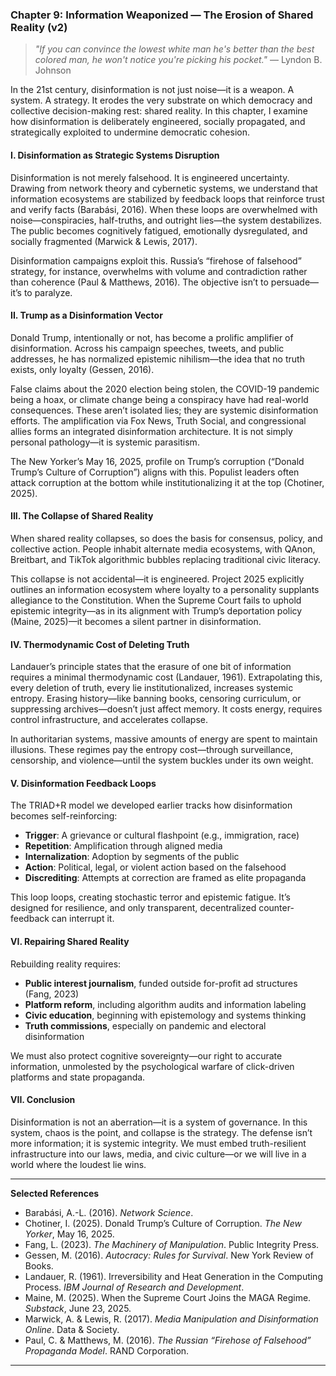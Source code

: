 ### Chapter 9: Information Weaponized — The Erosion of Shared Reality (v2)

> *"If you can convince the lowest white man he's better than the best colored man, he won't notice you're picking his pocket."* — Lyndon B. Johnson

In the 21st century, disinformation is not just noise—it is a weapon. A system. A strategy. It erodes the very substrate on which democracy and collective decision-making rest: shared reality. In this chapter, I examine how disinformation is deliberately engineered, socially propagated, and strategically exploited to undermine democratic cohesion.

#### I. Disinformation as Strategic Systems Disruption
Disinformation is not merely falsehood. It is engineered uncertainty. Drawing from network theory and cybernetic systems, we understand that information ecosystems are stabilized by feedback loops that reinforce trust and verify facts (Barabási, 2016). When these loops are overwhelmed with noise—conspiracies, half-truths, and outright lies—the system destabilizes. The public becomes cognitively fatigued, emotionally dysregulated, and socially fragmented (Marwick & Lewis, 2017).

Disinformation campaigns exploit this. Russia’s “firehose of falsehood” strategy, for instance, overwhelms with volume and contradiction rather than coherence (Paul & Matthews, 2016). The objective isn’t to persuade—it’s to paralyze.

#### II. Trump as a Disinformation Vector
Donald Trump, intentionally or not, has become a prolific amplifier of disinformation. Across his campaign speeches, tweets, and public addresses, he has normalized epistemic nihilism—the idea that no truth exists, only loyalty (Gessen, 2016).

False claims about the 2020 election being stolen, the COVID-19 pandemic being a hoax, or climate change being a conspiracy have had real-world consequences. These aren’t isolated lies; they are systemic disinformation efforts. The amplification via Fox News, Truth Social, and congressional allies forms an integrated disinformation architecture. It is not simply personal pathology—it is systemic parasitism.

The New Yorker’s May 16, 2025, profile on Trump’s corruption (“Donald Trump’s Culture of Corruption”) aligns with this. Populist leaders often attack corruption at the bottom while institutionalizing it at the top (Chotiner, 2025).

#### III. The Collapse of Shared Reality
When shared reality collapses, so does the basis for consensus, policy, and collective action. People inhabit alternate media ecosystems, with QAnon, Breitbart, and TikTok algorithmic bubbles replacing traditional civic literacy.

This collapse is not accidental—it is engineered. Project 2025 explicitly outlines an information ecosystem where loyalty to a personality supplants allegiance to the Constitution. When the Supreme Court fails to uphold epistemic integrity—as in its alignment with Trump’s deportation policy (Maine, 2025)—it becomes a silent partner in disinformation.

#### IV. Thermodynamic Cost of Deleting Truth
Landauer’s principle states that the erasure of one bit of information requires a minimal thermodynamic cost (Landauer, 1961). Extrapolating this, every deletion of truth, every lie institutionalized, increases systemic entropy. Erasing history—like banning books, censoring curriculum, or suppressing archives—doesn’t just affect memory. It costs energy, requires control infrastructure, and accelerates collapse.

In authoritarian systems, massive amounts of energy are spent to maintain illusions. These regimes pay the entropy cost—through surveillance, censorship, and violence—until the system buckles under its own weight.

#### V. Disinformation Feedback Loops
The TRIAD+R model we developed earlier tracks how disinformation becomes self-reinforcing:

- **Trigger**: A grievance or cultural flashpoint (e.g., immigration, race)
- **Repetition**: Amplification through aligned media
- **Internalization**: Adoption by segments of the public
- **Action**: Political, legal, or violent action based on the falsehood
- **Discrediting**: Attempts at correction are framed as elite propaganda

This loop loops, creating stochastic terror and epistemic fatigue. It’s designed for resilience, and only transparent, decentralized counter-feedback can interrupt it.

#### VI. Repairing Shared Reality
Rebuilding reality requires:
- **Public interest journalism**, funded outside for-profit ad structures (Fang, 2023)
- **Platform reform**, including algorithm audits and information labeling
- **Civic education**, beginning with epistemology and systems thinking
- **Truth commissions**, especially on pandemic and electoral disinformation

We must also protect cognitive sovereignty—our right to accurate information, unmolested by the psychological warfare of click-driven platforms and state propaganda.

#### VII. Conclusion
Disinformation is not an aberration—it is a system of governance. In this system, chaos is the point, and collapse is the strategy. The defense isn’t more information; it is systemic integrity. We must embed truth-resilient infrastructure into our laws, media, and civic culture—or we will live in a world where the loudest lie wins.

---

**Selected References**
- Barabási, A.-L. (2016). *Network Science*.
- Chotiner, I. (2025). Donald Trump’s Culture of Corruption. *The New Yorker*, May 16, 2025.
- Fang, L. (2023). *The Machinery of Manipulation*. Public Integrity Press.
- Gessen, M. (2016). *Autocracy: Rules for Survival*. New York Review of Books.
- Landauer, R. (1961). Irreversibility and Heat Generation in the Computing Process. *IBM Journal of Research and Development*.
- Maine, M. (2025). When the Supreme Court Joins the MAGA Regime. *Substack*, June 23, 2025.
- Marwick, A. & Lewis, R. (2017). *Media Manipulation and Disinformation Online*. Data & Society.
- Paul, C. & Matthews, M. (2016). *The Russian “Firehose of Falsehood” Propaganda Model*. RAND Corporation.

---

